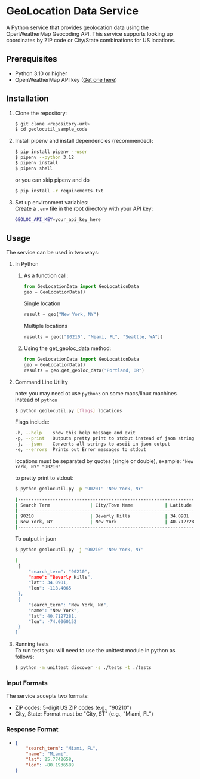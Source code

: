 # GeoLocation Data Service

A Python service that provides geolocation data using the OpenWeatherMap Geocoding API. This service supports looking up coordinates by ZIP code or City/State combinations for US locations.

## Prerequisites

- Python 3.10 or higher
- OpenWeatherMap API key ([Get one here](https://openweathermap.org/api))

## Installation

1. Clone the repository:
    ```bash
    $ git clone <repository-url>
    $ cd geolocutil_sample_code
    ```
2. Install pipenv and install dependencies (recommended):
    ```bash 
   $ pip install pipenv --user
   $ pipenv --python 3.12
   $ pipenv install
   $ pipenv shell
    ```
   or you can skip pipenv and do 
   ```bash
   $ pip install -r requirements.txt
   ```
   
3. Set up environment variables: <br />Create a `.env` file in the root directory with your API key:
    ```bash
    GEOLOC_API_KEY=your_api_key_here
   ```

## Usage

The service can be used in two ways:
1. In Python
   1. As a function call:
       ```python
       from GeoLocationData import GeoLocationData
       geo = GeoLocationData()
       ```
       Single location
       ```python
       result = geo("New York, NY")
       ```
       Multiple locations
       ```python
       results = geo(["90210", "Miami, FL", "Seattle, WA"])
       ```

   2. Using the get_geoloc_data method:
       ```python
       from GeoLocationData import GeoLocationData
       geo = GeoLocationData()
       results = geo.get_geoloc_data("Portland, OR")
       ```
      
2. Command Line Utility

   note: you may need ot use `python3` on some macs/linux machines instead of `python`
   ```bash
   $ python geolocutil.py [flags] locations
   ```
   Flags include:
   ```bash
   -h, --help    show this help message and exit
   -p, --print   Outputs pretty print to stdout instead of json string
   -j, --json    Converts all strings to ascii in json output
   -e, --errors  Prints out Error messages to stdout
   ```
   locations must be separated by quotes (single or double), example: `"New York, NY" "90210"`
   
   to pretty print to stdout:
   ```bash
   $ python geolocutil.py -p '90201' 'New York, NY'
   
   |-------------------------------------------------------------------------------------|
   | Search Term               | City/Town Name            | Latitude     | Longitude    |
   |-------------------------------------------------------------------------------------|
   | 90210                     | Beverly Hills             | 34.0901      | -118.4065    |
   | New York, NY              | New York                  | 40.7127281   | -74.0060152  |
   |-------------------------------------------------------------------------------------|
   ```
   To output in json
   ```bash
   $ python geolocutil.py -j '90210' 'New York, NY'
   
   [
    {
        "search_term": "90210",
        "name": "Beverly Hills",
        "lat": 34.0901,
        "lon": -118.4065
    },
    {
        "search_term": "New York, NY",
        "name": "New York",
        "lat": 40.7127281,
        "lon": -74.0060152
    }
   ]
   ```
   
3. Running tests  
To run tests you will need to use the unittest module in python as follows:
   ```bash
   $ python -m unittest discover -s ./tests -t ./tests
   ```
   

### Input Formats

The service accepts two formats:
- ZIP codes: 5-digit US ZIP codes (e.g., "90210")
- City, State: Format must be "City, ST" (e.g., "Miami, FL")

### Response Format

-
    ``` json
    {
        "search_term": "Miami, FL",
        "name": "Miami",
        "lat": 25.7742658,
        "lon": -80.1936589
    }
    ```


